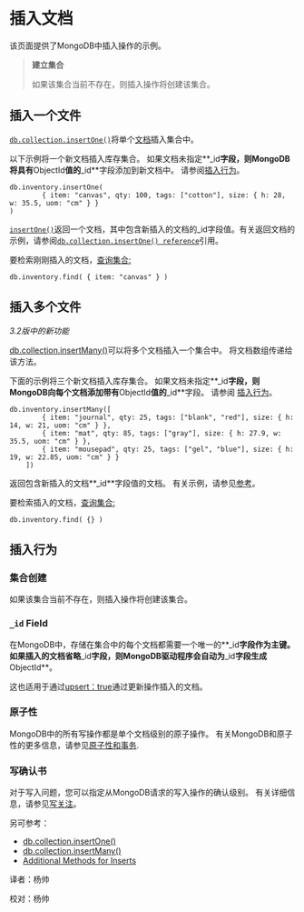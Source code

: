 # 插入文档
该页面提供了MongoDB中插入操作的示例。

> **建立集合**
>
> 如果该集合当前不存在，则插入操作将创建该集合。

## **插入一个文件**

 [`db.collection.insertOne()`](https://docs.mongodb.com/manual/reference/method/db.collection.insertOne/#db.collection.insertOne)将单个[文档](https://docs.mongodb.com/master/core/document/#bson-document-format)插入集合中。

以下示例将一个新文档插入库存集合。 如果文档未指定**_id**字段，则MongoDB将具有**ObjectId**值的**_id**字段添加到新文档中。 请参阅[插入行为](https://docs.mongodb.com/manual/tutorial/insert-documents/#write-op-insert-behavior)。

```shell
db.inventory.insertOne(  
		{ item: "canvas", qty: 100, tags: ["cotton"], size: { h: 28, w: 35.5, uom: "cm" } }
)
```

[`insertOne()`](https://docs.mongodb.com/master/reference/method/db.collection.insertOne/#db.collection.insertOne)返回一个文档，其中包含新插入的文档的_id字段值。有关返回文档的示例，请参阅[`db.collection.insertOne() reference`](https://docs.mongodb.com/master/reference/method/db.collection.insertOne/#insertone-examples)引用。

要检索刚刚插入的文档，[查询集合:](https://docs.mongodb.com/master/core/document/#document-query-filter)

```shell
db.inventory.find( { item: "canvas" } )
```

## **插入多个文件**

*3.2版中的新功能*

[db.collection.insertMany()](https://docs.mongodb.com/manual/reference/method/db.collection.insertMany/#db.collection.insertMany)可以将多个文档插入一个集合中。 将文档数组传递给该方法。

下面的示例将三个新文档插入库存集合。 如果文档未指定**_id**字段，则MongoDB向每个文档添加带有**ObjectId**值的**_id**字段。 请参阅 [插入行为](https://docs.mongodb.com/manual/tutorial/insert-documents/#write-op-insert-behavior)。

```shell
db.inventory.insertMany([
		{ item: "journal", qty: 25, tags: ["blank", "red"], size: { h: 14, w: 21, uom: "cm" } }, 
		{ item: "mat", qty: 85, tags: ["gray"], size: { h: 27.9, w: 35.5, uom: "cm" } },
		{ item: "mousepad", qty: 25, tags: ["gel", "blue"], size: { h: 19, w: 22.85, uom: "cm" } }
	])
```

返回包含新插入的文档**_id**字段值的文档。 有关示例，请参见[参考](https://docs.mongodb.com/manual/reference/method/db.collection.insertMany/#insertmany-examples)。

要检索插入的文档，[查询集合:](https://docs.mongodb.com/master/core/document/#document-query-filter)

```shell
db.inventory.find( {} )
```

## **插入行为**

### 集合创建

如果该集合当前不存在，则插入操作将创建该集合。

### `_id` Field

在MongoDB中，存储在集合中的每个文档都需要一个唯一的**_id**字段作为主键。 如果插入的文档省略**_id**字段，则MongoDB驱动程序会自动为**_id**字段生成**ObjectId**。

这也适用于通过[upsert：true](#)通过更新操作插入的文档。

### 原子性

MongoDB中的所有写操作都是单个文档级别的原子操作。 有关MongoDB和原子性的更多信息，请参见[原子性和事务](https://docs.mongodb.com/manual/core/write-operations-atomicity/).

### 写确认书

对于写入问题，您可以指定从MongoDB请求的写入操作的确认级别。 有关详细信息，请参见[写关注](https://docs.mongodb.com/manual/reference/write-concern/)。

另可参考：

- [db.collection.insertOne()](https://docs.mongodb.com/manual/reference/method/db.collection.insertOne/#db.collection.insertOne)
- [db.collection.insertMany()](https://docs.mongodb.com/manual/reference/method/db.collection.insertMany/#db.collection.insertMany)
- [Additional Methods for Inserts](https://docs.mongodb.com/manual/reference/insert-methods/#additional-inserts)



译者：杨帅

校对：杨帅